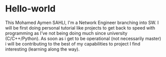 # Hello-world
This Mohamed Aymen SAHLI, I'm a Network Engineer branching into SW. I will be first doing personal tutorial like projects to get back to speed with programming as I’ve not being doing much since university (C/C++/Python). As soon as i get to be operational (not necessarily master) i will be contributing to the best of my capabilities to project I find interesting (learning along the way).
